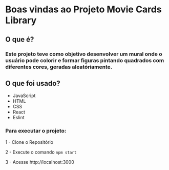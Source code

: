 # Boas vindas ao Projeto Movie Cards Library

## O que é?

### Este projeto teve como objetivo desenvolver um mural onde o usuário pode colorir e formar figuras pintando quadrados com diferentes cores, geradas aleatóriamente.

## O que foi usado?

- JavaScript
- HTML
- CSS
- React
- Eslint

### Para executar o projeto:

1 - Clone o Repositório

2 - Execute o comando `npm start`

3 - Acesse http://localhost:3000
